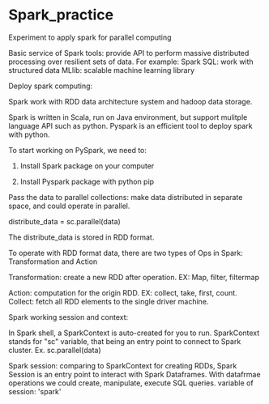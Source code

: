 # Spark_practice
Experiment to apply spark for parallel computing

Basic service of Spark tools: provide API to perform massive distributed processing over resilient sets of data. 
For example:
Spark SQL: work with structured data
MLlib: scalable machine learning library




Deploy spark computing:

Spark work with RDD data architecture system and hadoop data storage. 

Spark is written in Scala, run on Java environment, but support mulitple language API such as python. Pyspark is an efficient tool to deploy spark with python.

To start working on PySpark, we need to:

1. Install Spark package on your computer

2. Install Pyspark package with python pip


Pass the data to parallel collections: make data distributed in separate space, and could operate in parallel. 

distribute_data = sc.parallel(data)

The distribute_data is stored in RDD format.

To operate with RDD format data, there are two types of Ops in Spark: Transformation and Action

Transformation: create a new RDD after operation. EX: Map, filter, filtermap

Action: computation for the origin RDD. EX: collect, take, first, count.
Collect: fetch all RDD elements to the single driver machine. 

Spark working session and context:

In Spark shell, a SparkContext is auto-created for you to run. SparkContext stands for "sc" variable, that being an entry point to connect to Spark cluster.
Ex. sc.parallel(data)

Spark session: comparing to SparkContext for creating RDDs, Spark Session is an entry point to interact with Spark Dataframes. 
With datafrmae operations we could create, manipulate, execute SQL queries. 
variable of session: 'spark'








